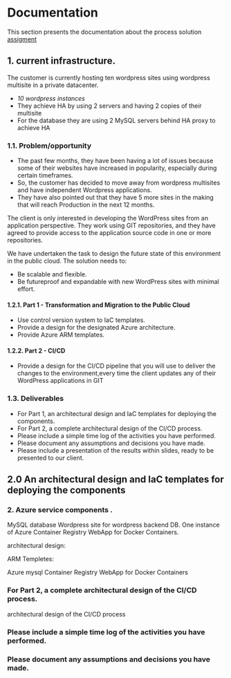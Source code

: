 # Documentation


This section presents the documentation about the process solution [assigment](https://github.com/sentialabs/public-cloud-recruitment/blob/master/ASSIGNEMENT.md)


## 1. current infrastructure.

The customer is currently hosting ten wordpress sites using wordpress multisite in a private datacenter.
- *10 wordpress instances*
- They achieve HA  by using 2 servers and having 2 copies of their multisite
- For the database they are using 2 MySQL servers behind HA proxy to achieve HA


### 1.1. Problem/opportunity

- The past few months, they have been having a lot of issues because some of their websites have increased in popularity, especially during certain timeframes.
- So, the customer has decided to move away from wordpress multisites and have independent Wordpress applications.
- They have also pointed out that they have 5 more sites in the making that will reach Production in the next 12 months.

The client is only interested in developing the WordPress sites from an application perspective. They work using GIT repositories, and they have agreed to provide access to the application source code in one or more repositories.


We have undertaken the task to design the future state of this environment in the public cloud. The solution needs to:

- Be scalable and flexible.
- Be futureproof and expandable with new WordPress sites with minimal effort.

#### 1.2.1. Part 1 - Transformation and Migration to the Public Cloud
- Use control version system to IaC templates. 
- Provide a design for the designated Azure architecture.
- Provide Azure ARM templates.

#### 1.2.2. Part 2 - CI/CD
- Provide a design for the CI/CD pipeline that you will use to deliver the changes to the environment,every time the client updates any of their WordPress applications in GIT

### 1.3. Deliverables
- For Part 1, an architectural design and IaC templates for deploying the components.
- For Part 2, a complete architectural design of the CI/CD process.
- Please include a simple time log of the activities you have performed.
- Please document any assumptions and decisions you have made.
- Please include a presentation of the results within slides, ready to be presented to our client.



## 2.0 An architectural design and IaC templates for deploying the components


### 2. Azure service components . 

 MySQL database Wordpress site for wordpress backend DB.
 One instance of Azure Container Registry
 WebApp for Docker Containers.
 
 architectural design: 
 
 <TO Filled>
 
 ARM Templetes:
 
 Azure mysql 
 Container Registry
 WebApp for Docker Containers
 
 ### For Part 2, a complete architectural design of the CI/CD process.
 
 architectural design of the CI/CD process
 
 ### Please include a simple time log of the activities you have performed.
 
 ### Please document any assumptions and decisions you have made.
